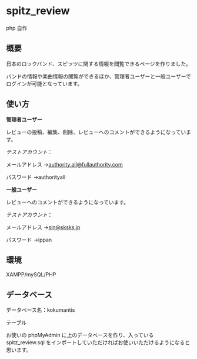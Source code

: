 # spitz_review

php 自作

## 概要

日本のロックバンド、スピッツに関する情報を閲覧できるページを作りました。

バンドの情報や楽曲情報の閲覧ができるほか、管理者ユーザーと一般ユーザーでログインが可能となっています。

## 使い方

**管理者ユーザー**

レビューの投稿、編集、削除、レビューへのコメントができるようになっています。

_テストアカウント_：

メールアドレス →authority.all@fullauthority.com

パスワード →authorityall

**一般ユーザー**

レビューへのコメントができるようになっています。

_テストアカウント_：

メールアドレス →sin@sksks.jp

パスワード →ippan

## 環境

XAMPP/mySQL/PHP

## データベース

データベース名：kokumantis

テーブル

お使いの phpMyAdmin に上のデータベースを作り、入っている spitz_review.sql をインポートしていただければお使いいただけるようになると思います。
